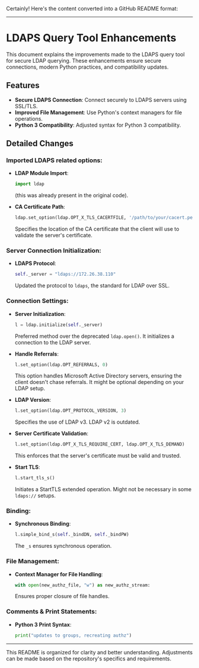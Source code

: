 Certainly! Here's the content converted into a GitHub README format:

---

# LDAPS Query Tool Enhancements

This document explains the improvements made to the LDAPS query tool for secure LDAP querying. These enhancements ensure secure connections, modern Python practices, and compatibility updates.

## Features

- **Secure LDAPS Connection**: Connect securely to LDAPS servers using SSL/TLS.
- **Improved File Management**: Use Python's context managers for file operations.
- **Python 3 Compatibility**: Adjusted syntax for Python 3 compatibility.

## Detailed Changes

### Imported LDAPS related options:
- **LDAP Module Import**: 
  ```python
  import ldap
  ```
  (this was already present in the original code).

- **CA Certificate Path**:
  ```python
  ldap.set_option(ldap.OPT_X_TLS_CACERTFILE, '/path/to/your/cacert.pem')
  ```
  Specifies the location of the CA certificate that the client will use to validate the server's certificate.

### Server Connection Initialization:
- **LDAPS Protocol**:
  ```python
  self._server = "ldaps://172.26.38.110"
  ```
  Updated the protocol to `ldaps`, the standard for LDAP over SSL.

### Connection Settings:
- **Server Initialization**:
  ```python
  l = ldap.initialize(self._server)
  ```
  Preferred method over the deprecated `ldap.open()`. It initializes a connection to the LDAP server.

- **Handle Referrals**:
  ```python
  l.set_option(ldap.OPT_REFERRALS, 0)
  ```
  This option handles Microsoft Active Directory servers, ensuring the client doesn't chase referrals. It might be optional depending on your LDAP setup.

- **LDAP Version**:
  ```python
  l.set_option(ldap.OPT_PROTOCOL_VERSION, 3)
  ```
  Specifies the use of LDAP v3. LDAP v2 is outdated.

- **Server Certificate Validation**:
  ```python
  l.set_option(ldap.OPT_X_TLS_REQUIRE_CERT, ldap.OPT_X_TLS_DEMAND)
  ```
  This enforces that the server's certificate must be valid and trusted.

- **Start TLS**:
  ```python
  l.start_tls_s()
  ```
  Initiates a StartTLS extended operation. Might not be necessary in some `ldaps://` setups.

### Binding:
- **Synchronous Binding**:
  ```python
  l.simple_bind_s(self._bindDN, self._bindPW)
  ```
  The `_s` ensures synchronous operation.

### File Management:
- **Context Manager for File Handling**:
  ```python
  with open(new_authz_file, "w") as new_authz_stream:
  ```
  Ensures proper closure of file handles.

### Comments & Print Statements:
- **Python 3 Print Syntax**:
  ```python
  print("updates to groups, recreating authz")
  ```

---

This README is organized for clarity and better understanding. Adjustments can be made based on the repository's specifics and requirements.
